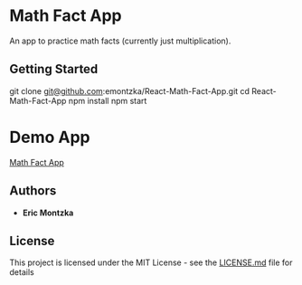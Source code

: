 # Math Fact App

An app to practice math facts (currently just multiplication). 

## Getting Started

git clone git@github.com:emontzka/React-Math-Fact-App.git
cd React-Math-Fact-App
npm install
npm start

# Demo App

[Math Fact App](https://math-fact-app.netlify.com)



## Authors

* **Eric Montzka** 


## License

This project is licensed under the MIT License - see the [LICENSE.md](LICENSE.md) file for details

